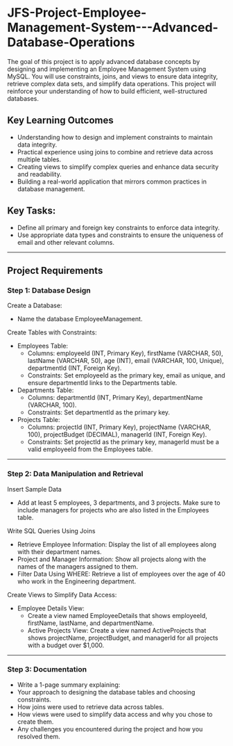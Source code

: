 # JFS-Project-Employee-Management-System---Advanced-Database-Operations
The goal of this project is to apply advanced database concepts by designing and implementing an Employee Management System using MySQL. You will use constraints, joins, and views to ensure data integrity, retrieve complex data sets, and simplify data operations. This project will reinforce your understanding of how to build efficient, well-structured databases.

## Key Learning Outcomes

- Understanding how to design and implement constraints to maintain data integrity.
- Practical experience using joins to combine and retrieve data across multiple tables.
- Creating views to simplify complex queries and enhance data security and readability.
- Building a real-world application that mirrors common practices in database management.

## Key Tasks:

- Define all primary and foreign key constraints to enforce data integrity.
- Use appropriate data types and constraints to ensure the uniqueness of email and other relevant columns.
  
---

## Project Requirements

### Step 1: Database Design

Create a Database:
- Name the database EmployeeManagement.

Create Tables with Constraints:
 - Employees Table:
   - Columns: employeeId (INT, Primary Key), firstName (VARCHAR, 50), lastName (VARCHAR, 50), age (INT), email (VARCHAR, 100, Unique), departmentId (INT, Foreign Key).
   - Constraints: Set employeeId as the primary key, email as unique, and ensure departmentId links to the Departments table.
 - Departments Table:
   - Columns: departmentId (INT, Primary Key), departmentName (VARCHAR, 100).
   - Constraints: Set departmentId as the primary key.
 - Projects Table:
   - Columns: projectId (INT, Primary Key), projectName (VARCHAR, 100), projectBudget (DECIMAL), managerId (INT, Foreign Key).
   - Constraints: Set projectId as the primary key, managerId must be a valid employeeId from the Employees table.
---
### Step 2: Data Manipulation and Retrieval

Insert Sample Data
- Add at least 5 employees, 3 departments, and 3 projects. Make sure to include managers for projects who are also listed in the Employees table.

Write SQL Queries Using Joins
- Retrieve Employee Information: Display the list of all employees along with their department names.
- Project and Manager Information: Show all projects along with the names of the managers assigned to them.
- Filter Data Using WHERE: Retrieve a list of employees over the age of 40 who work in the Engineering department.

Create Views to Simplify Data Access:
- Employee Details View:
  - Create a view named EmployeeDetails that shows employeeId, firstName, lastName, and departmentName.
  - Active Projects View: Create a view named ActiveProjects that shows projectName, projectBudget, and managerId for all projects with a budget over $1,000.
---
### Step 3: Documentation

- Write a 1-page summary explaining:
- Your approach to designing the database tables and choosing constraints.
- How joins were used to retrieve data across tables.
- How views were used to simplify data access and why you chose to create them.
- Any challenges you encountered during the project and how you resolved them.

